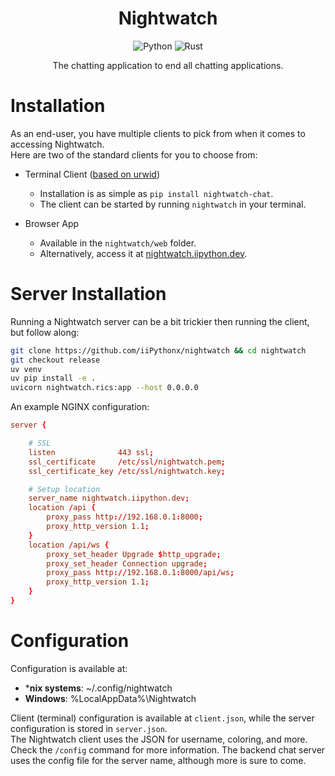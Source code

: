 <h1 align = "center">Nightwatch</h1>
<div align = "center">

![Python](https://img.shields.io/badge/Python-%3E=%203.10-4b8bbe?style=for-the-badge&logo=python&logoColor=white)
![Rust](https://img.shields.io/badge/Rust-%3E=%201.60-221f1e?style=for-the-badge&logo=rust&logoColor=white)

The chatting application to end all chatting applications. 

</div>

# Installation

As an end-user, you have multiple clients to pick from when it comes to accessing Nightwatch.  
Here are two of the standard clients for you to choose from:
- Terminal Client ([based on urwid](https://urwid.org/index.html))
    - Installation is as simple as `pip install nightwatch-chat`.
    - The client can be started by running `nightwatch` in your terminal.

- Browser App
    - Available in the `nightwatch/web` folder.
    - Alternatively, access it at [nightwatch.iipython.dev](https://nightwatch.iipython.dev).

# Server Installation

Running a Nightwatch server can be a bit trickier then running the client, but follow along:

```sh
git clone https://github.com/iiPythonx/nightwatch && cd nightwatch
git checkout release
uv venv
uv pip install -e .
uvicorn nightwatch.rics:app --host 0.0.0.0
```

An example NGINX configuration:

```conf
server {

    # SSL
    listen              443 ssl;
    ssl_certificate     /etc/ssl/nightwatch.pem;
    ssl_certificate_key /etc/ssl/nightwatch.key;

    # Setup location
    server_name nightwatch.iipython.dev;
    location /api {
        proxy_pass http://192.168.0.1:8000;
        proxy_http_version 1.1;
    }
    location /api/ws {
        proxy_set_header Upgrade $http_upgrade;
        proxy_set_header Connection upgrade;
        proxy_pass http://192.168.0.1:8000/api/ws;
        proxy_http_version 1.1;
    }
}
```

# Configuration

Configuration is available at:
- ***nix systems**: ~/.config/nightwatch
- **Windows**: %LocalAppData%\Nightwatch

Client (terminal) configuration is available at `client.json`, while the server configuration is stored in `server.json`.  
The Nightwatch client uses the JSON for username, coloring, and more. Check the `/config` command for more information. 
The backend chat server uses the config file for the server name, although more is sure to come.
